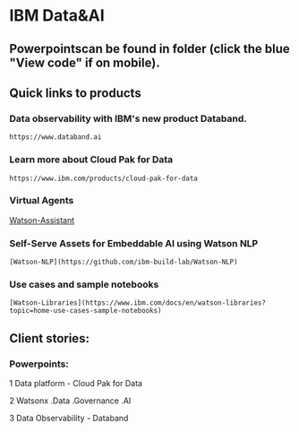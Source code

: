 # IBM Data&AI 


## Powerpointscan be found in folder (click the blue "View code" if on mobile).


## Quick links to products

### Data observability with IBM's new product Databand.
	https://www.databand.ai

### Learn more about Cloud Pak for Data
	https://www.ibm.com/products/cloud-pak-for-data

### Virtual Agents
[Watson-Assistant](https://www.ibm.com/products/watson-assistant)
### Self-Serve Assets for Embeddable AI using Watson NLP
	[Watson-NLP](https://github.com/ibm-build-lab/Watson-NLP)
### Use cases and sample notebooks
	[Watson-Libraries](https://www.ibm.com/docs/en/watson-libraries?topic=home-use-cases-sample-notebooks)
## Client stories:

### Powerpoints:

1		Data platform - Cloud Pak for Data

2		Watsonx .Data .Governance .AI

3		Data Observability - Databand




